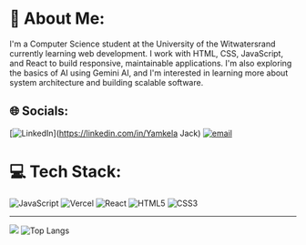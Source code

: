 # 💫 About Me:
I'm a Computer Science student at the University of the Witwatersrand currently learning web development. I work with HTML, CSS, JavaScript, and React to build responsive, maintainable applications. I'm also exploring the basics of AI using Gemini AI, and I'm interested in learning more about system architecture and building scalable software.


## 🌐 Socials:
[![LinkedIn](https://img.shields.io/badge/LinkedIn-%230077B5.svg?logo=linkedin&logoColor=white)](https://linkedin.com/in/Yamkela Jack) [![email](https://img.shields.io/badge/Email-D14836?logo=gmail&logoColor=white)](mailto:yamkelajack06@gmail.com) 

# 💻 Tech Stack:
![JavaScript](https://img.shields.io/badge/javascript-%23323330.svg?style=for-the-badge&logo=javascript&logoColor=%23F7DF1E) ![Vercel](https://img.shields.io/badge/vercel-%23000000.svg?style=for-the-badge&logo=vercel&logoColor=white) ![React](https://img.shields.io/badge/react-%2320232a.svg?style=for-the-badge&logo=react&logoColor=%2361DAFB) 
![HTML5](https://img.shields.io/badge/html5-%23E34F26.svg?style=for-the-badge&logo=html5&logoColor=white) 
![CSS3](https://img.shields.io/badge/CSS3-1572B6?style=for-the-badge&logo=css3&logoColor=ffffff)

---
[![](https://visitcount.itsvg.in/api?id=yamkelajack06&icon=0&color=0)](https://visitcount.itsvg.in)
![Top Langs](https://github-readme-stats.vercel.app/api/top-langs/?username=yamkelajack06&layout=compact&theme=dark&exclude_repo=repo1,repo2&hide=html,css&langs_count=8)

<!-- Proudly created with GPRM ( https://gprm.itsvg.in ) -->
